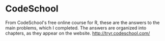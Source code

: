 # CodeSchool

From CodeSchool's free online course for R, these are the answers to the main problems, which I completed. 
The answers are organized into chapters, as they appear on the website.
http://tryr.codeschool.com/
